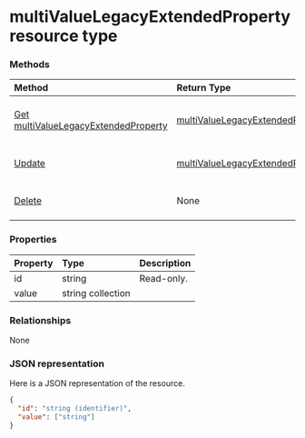 # multiValueLegacyExtendedProperty resource type




### Methods

| Method		   | Return Type	|Description|
|:---------------|:--------|:----------|
|[Get multiValueLegacyExtendedProperty](../api/multivaluelegacyextendedproperty_get.md) | [multiValueLegacyExtendedProperty](multivaluelegacyextendedproperty.md) |Read properties and relationships of multiValueLegacyExtendedProperty object.|
|[Update](../api/multivaluelegacyextendedproperty_update.md) | [multiValueLegacyExtendedProperty](multivaluelegacyextendedproperty.md)	|Update multiValueLegacyExtendedProperty object. |
|[Delete](../api/multivaluelegacyextendedproperty_delete.md) | None |Delete multiValueLegacyExtendedProperty object. |

### Properties
| Property	   | Type	|Description|
|:---------------|:--------|:----------|
|id|string| Read-only.|
|value|string collection||

### Relationships
None


### JSON representation

Here is a JSON representation of the resource.

<!-- {
  "blockType": "resource",
  "optionalProperties": [

  ],
  "@odata.type": "microsoft.graph.multiValueLegacyExtendedProperty"
}-->

```json
{
  "id": "string (identifier)",
  "value": ["string"]
}

```

<!-- uuid: 8fcb5dbc-d5aa-4681-8e31-b001d5168d79
2015-10-25 14:57:30 UTC -->
<!-- {
  "type": "#page.annotation",
  "description": "multiValueLegacyExtendedProperty resource",
  "keywords": "",
  "section": "documentation",
  "tocPath": ""
}-->